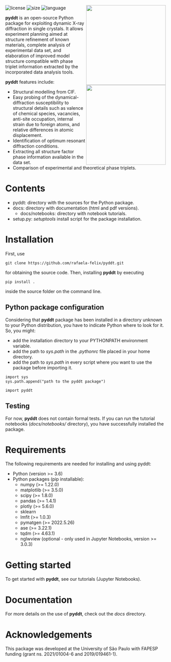 [<img align="right" src="https://user-images.githubusercontent.com/106104347/186722156-163baeb0-108d-4a3b-b962-24141d868dd8.png" align="center" width="250"/>](https://user-images.githubusercontent.com/106104347/186722156-163baeb0-108d-4a3b-b962-24141d868dd8.png#gh-dark-mode-only)

[<img align="right" src="https://user-images.githubusercontent.com/106104347/186722204-7605eefa-68ab-4546-bd4b-4c7b9cc14c4d.png" width="250"/>](https://user-images.githubusercontent.com/106104347/186722204-7605eefa-68ab-4546-bd4b-4c7b9cc14c4d.png#gh-light-mode-only)

![license](https://img.shields.io/github/license/rafaela-felix/pyddt)
![size](https://img.shields.io/github/languages/code-size/rafaela-felix/pyddt)
![language](https://img.shields.io/github/languages/top/rafaela-felix/pyddt)

**pyddt** is an open-source Python package for exploiting dynamic X-ray diffraction in single crystals. It allows experiment planning aimed at structure refinement of known materials, complete analysis of experimental data set, and elaboration of improved model structure compatible with phase triplet information extracted by the incorporated data analysis tools. 

**pyddt** features include:

* Structural modelling from CIF.
* Easy probing of the dynamical-diffraction susceptibility to structural details such as valence of chemical species, vacancies, anti-site occupation, internal strain due to foreign atoms, and relative differences in atomic displacement.
* Identification of optimum resonant diffraction conditions.
* Extracting all structure factor phase information available in the data set.
* Comparison of experimental and theoretical phase triplets.

# Contents

* pyddt: directory with the sources for the Python package.
* docs: directory with documentation (html and pdf versions).
  * docs/notebooks: directory with notebook tutorials.
* setup.py: *setuptools* install script for the package installation.

# Installation

First, use 

```
git clone https://github.com/rafaela-felix/pyddt.git
```

for obtaining the source code. Then, installing **pyddt** by executing

```
pip install .
```

inside the source folder on the command line.

## Python package configuration

Considering that **pyddt** package has been installed in a directory unknown to your Python distribution, you have to indicate Python where to look for it. So, you might:

* add the installation directory to your PYTHONPATH environment variable.
* add the path to *sys.path* in the *.pythonrc* file placed in your home directory.
* add the path to *sys.path* in every script where you want to use the package before importing it.

```
import sys
sys.path.append("path to the pyddt package")

import pyddt
```

## Testing 

For now, **pyddt** does not contain formal tests. If you can run the tutorial notebooks (*docs/notebooks/* directory), you have successfully installed the package.


# Requirements

The following requirements are needed for installing and using pyddt:

* Python (version >= 3.6)
* Python packages (pip installable):
  * numpy (>= 1.22.0)
  * matplotlib (>= 3.5.0)
  * scipy (>= 1.8.0)
  * pandas (>= 1.4.1)
  * plotly (>= 5.6.0)
  * sklearn
  * lmfit (>= 1.0.3)
  * pymatgen (>= 2022.5.26)
  * ase (>= 3.22.1)
  * tqdm (>= 4.63.1)
  * nglwview (optional - only used in Jupyter Notebooks, version >= 3.0.3)
  
 # Getting started

 To get started with **pyddt**, see our tutorials (Jupyter Notebooks).
   
 # Documentation
 
 For more details on the use of **pyddt**, check out the *docs* directory.
 
# Acknowledgements

This package was developed at the University of São Paulo with FAPESP funding (grant ns. 2021/01004-6 and 2019/019461-1).
